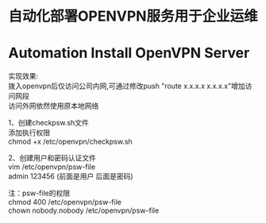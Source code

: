 # 自动化部署OPENVPN服务用于企业运维
# Automation Install OpenVPN Server

实现效果:  
拨入openvpn后仅访问公司内网,可通过修改push "route x.x.x.x x.x.x.x"增加访问网段  
访问外网依然使用原本地网络  
  
1、创建checkpsw.sh文件  
添加执行权限  
chmod +x /etc/openvpn/checkpsw.sh  

2、创建用户和密码认证文件  
vim /etc/openvpn/psw-file  
admin 123456 (前面是用户 后面是密码)  
  
注：psw-file的权限  
chmod 400 /etc/openvpn/psw-file  
chown nobody.nobody /etc/openvpn/psw-file  
  
